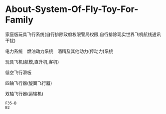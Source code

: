 # About-System-Of-Fly-Toy-For-Family
家庭版玩具飞行系统(自行排除政府权限警局权限,自行排除现实世界飞机航线通讯干扰)






电力系统　燃油动力系统　酒精及其他动力(传动力)系统



玩具飞机(航模,直升机,客机)

低空飞行滑板

四轴飞行器(旋翼飞行器)

双轴飞行器(运输机)



    F35-B  
    B2



